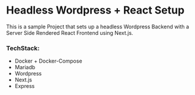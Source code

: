 # Headless Wordpress + React Setup

This is a sample Project that sets up a headless Wordpress Backend with a Server Side Rendered React Frontend using Next.js.

### TechStack:
- Docker + Docker-Compose
- Mariadb
- Wordpress
- Next.js
- Express